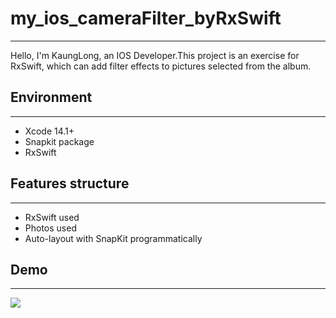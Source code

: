 # my_ios_cameraFilter_byRxSwift
---
Hello, I'm KaungLong, an IOS Developer.This project is an exercise for RxSwift, which can add filter effects to pictures selected from the album.
## Environment
---
- Xcode 14.1+
- Snapkit package
- RxSwift
## Features structure
---
- RxSwift used
- Photos used
- Auto-layout with SnapKit programmatically
## Demo
---
<img src="https://github.com/WeiMoKaungLong/my_ios_cameraFilter_byRxSwift/blob/main/Demo/my_ios_CameraFilter_demo.gif">
